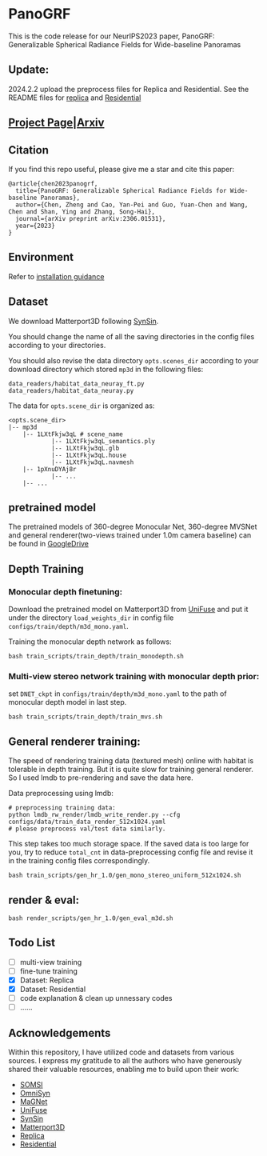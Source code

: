 # PanoGRF

This is the code release for our NeurIPS2023 paper, PanoGRF: Generalizable Spherical Radiance Fields for Wide-baseline Panoramas

## Update:
2024.2.2 upload the preprocess files for Replica and Residential. See the README files for [replica](./dataset/replica_make/README.md) and [Residential](./dataset/residential_make/README.md)

## [Project Page](https://thucz.github.io/PanoGRF/)|[Arxiv](https://arxiv.org/abs/2306.01531)

## Citation
If you find this repo useful, please give me a star and cite this paper:
```
@article{chen2023panogrf,
  title={PanoGRF: Generalizable Spherical Radiance Fields for Wide-baseline Panoramas},
  author={Chen, Zheng and Cao, Yan-Pei and Guo, Yuan-Chen and Wang, Chen and Shan, Ying and Zhang, Song-Hai},
  journal={arXiv preprint arXiv:2306.01531},
  year={2023}
}
```

## Environment
Refer to [installation guidance](./docs/install.md)

## Dataset
We download Matterport3D following [SynSin](https://github.com/facebookresearch/synsin/blob/main/MP3D.md).

You should change the name of all the saving directories in the config files according to your directories.

You should also revise the data directory `opts.scenes_dir` according to your download directory which stored `mp3d` in the following files:
```
data_readers/habitat_data_neuray_ft.py
data_readers/habitat_data_neuray.py
```


The data for `opts.scene_dir` is organized as:
```
<opts.scene_dir>
|-- mp3d 
    |-- 1LXtFkjw3qL # scene_name
            |-- 1LXtFkjw3qL_semantics.ply
            |-- 1LXtFkjw3qL.glb
            |-- 1LXtFkjw3qL.house
            |-- 1LXtFkjw3qL.navmesh            
    |-- 1pXnuDYAj8r
            |-- ...
    |-- ...
```
## pretrained model
The pretrained models of 360-degree Monocular Net, 360-degree MVSNet and general renderer(two-views trained under 1.0m camera baseline) can be found in [GoogleDrive](https://drive.google.com/drive/folders/14RTKIsmQVuBc-b_z8f2iCb0cjc6UdVBN?usp=sharing)

## Depth Training
### Monocular depth finetuning:
Download the pretrained model on Matterport3D from [UniFuse](https://github.com/alibaba/UniFuse-Unidirectional-Fusion) and put it under the directory `load_weights_dir` in config file `configs/train/depth/m3d_mono.yaml`.

Training the monocular depth network as follows:
```
bash train_scripts/train_depth/train_monodepth.sh
```
### Multi-view stereo network training with monocular depth prior:
set `DNET_ckpt` in `configs/train/depth/m3d_mono.yaml` to the path of monocular depth model in last step. 
```
bash train_scripts/train_depth/train_mvs.sh
```
## General renderer training:
The speed of rendering training data (textured mesh) online with habitat is tolerable in depth training.
But it is quite slow for training general renderer. So I used lmdb to pre-rendering and save the data here.

Data preprocessing using lmdb: 

```
# preprocessing training data:
python lmdb_rw_render/lmdb_write_render.py --cfg configs/data/train_data_render_512x1024.yaml
# please preprocess val/test data similarly.
```

This step takes too much storage space. If the saved data is too large for you, try to reduce `total_cnt` in data-preprocessing config file and revise it in the training config files correspondingly.

```
bash train_scripts/gen_hr_1.0/gen_mono_stereo_uniform_512x1024.sh
```
## render & eval:
```
bash render_scripts/gen_hr_1.0/gen_eval_m3d.sh
```
## Todo List
- [ ] multi-view training
- [ ] fine-tune training
- [x] Dataset: Replica
- [x] Dataset: Residential
- [ ] code explanation & clean up unnessary codes
- [ ] ......

## Acknowledgements
Within this repository, I have utilized code and datasets from various sources. I express my gratitude to all the authors who have generously shared their valuable resources, enabling me to build upon their work:
* [SOMSI](https://github.com/tedyhabtegebrial/SoftOcclusionMSI)
* [OmniSyn](https://github.com/AugmentariumLab/omnisyn)
* [MaGNet](https://github.com/baegwangbin/MaGNet)
* [UniFuse](https://github.com/alibaba/UniFuse-Unidirectional-Fusion)
* [SynSin](https://github.com/facebookresearch/synsin/tree/main/data)
* [Matterport3D](https://niessner.github.io/Matterport/)
* [Replica](https://github.com/facebookresearch/Replica-Dataset)
* [Residential](https://github.com/tedyhabtegebrial/SoftOcclusionMSI)






